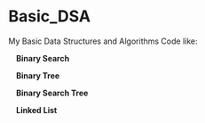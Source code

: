 # Basic_DSA
My Basic Data Structures and Algorithms Code like: 





 &emsp;**Binary Search**
  
   &emsp;**Binary Tree**
  
   &emsp;**Binary Search Tree**
  
   &emsp;**Linked List**
